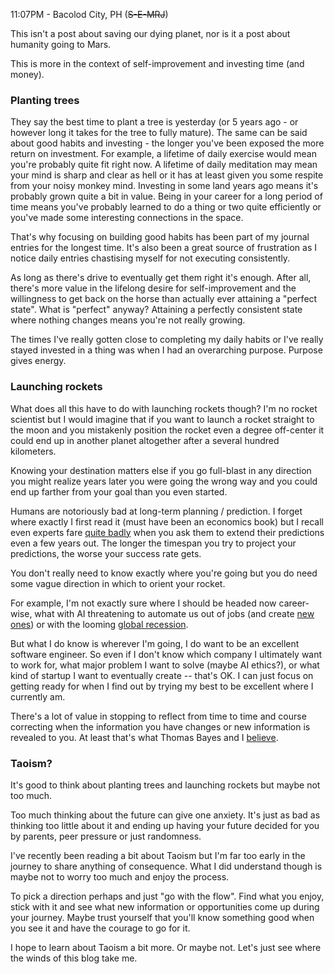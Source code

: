 11:07PM - Bacolod City, PH (~~S-E-MRJ~~)

This isn't a post about saving our dying planet, nor is it a post about humanity going to Mars. <!-- excerpt-end -->

This is more in the context of self-improvement and investing time (and money).

### Planting trees

They say the best time to plant a tree is yesterday (or 5 years ago - or however long it takes for the tree to fully mature). The same can be said about good habits and investing - the longer you've been exposed the more return on investment. For example, a lifetime of daily exercise would mean you're probably quite fit right now. A lifetime of daily meditation may mean your mind is sharp and clear as hell or it has at least given you some respite from your noisy monkey mind. Investing in some land years ago means it's probably grown quite a bit in value. Being in your career for a long period of time means you've probably learned to do a thing or two quite efficiently or you've made some interesting connections in the space.

That's why focusing on building good habits has been part of my journal entries for the longest time. It's also been a great source of frustration as I notice daily entries chastising myself for not executing consistently. 

As long as there's drive to eventually get them right it's enough. After all, there's more value in the lifelong desire for self-improvement and the willingness to get back on the horse than actually ever attaining a "perfect state". What is "perfect" anyway? Attaining a perfectly consistent state where nothing changes means you're not really growing.

The times I've really gotten close to completing my daily habits or I've really stayed invested in a thing was when I had an overarching purpose. Purpose gives energy.

### Launching rockets

What does all this have to do with launching rockets though? I'm no rocket scientist but I would imagine that if you want to launch a rocket straight to the moon and you mistakenly position the rocket even a degree off-center it could end up in another planet altogether after a several hundred kilometers.

Knowing your destination matters else if you go full-blast in any direction you might realize years later you were going the wrong way and you could end up farther from your goal than you even started.

Humans are notoriously bad at long-term planning / prediction. I forget where exactly I first read it (must have been an economics book) but I recall even experts fare [quite badly](https://www.freecodecamp.org/news/worst-tech-predictions-of-the-past-100-years-c18654211375/) when you ask them to extend their predictions even a few years out. The longer the timespan you try to project your predictions, the worse your success rate gets. 

You don't really need to know exactly where you're going but you do need some vague direction in which to orient your rocket.

For example, I'm not exactly sure where I should be headed now career-wise, what with AI threatening to automate us out of jobs (and create [new ones](https://venturebeat.com/ai/so-you-want-to-be-a-prompt-engineer-critical-careers-of-the-future/)) or with the looming [global recession](https://www.worldbank.org/en/news/press-release/2022/09/15/risk-of-global-recession-in-2023-rises-amid-simultaneous-rate-hikes).

But what I do know is wherever I'm going, I do want to be an excellent software engineer. So even if I don't know which company I ultimately want to work for, what major problem I want to solve (maybe AI ethics?), or what kind of startup I want to eventually create -- that's OK. I can just focus on getting ready for when I find out by trying my best to be excellent where I currently am. 

There's a lot of value in stopping to reflect from time to time and course correcting when the information you have changes or new information is revealed to you. At least that's what Thomas Bayes and I [believe](https://en.wikipedia.org/wiki/Bayesian_inference).

### Taoism?

It's good to think about planting trees and launching rockets but maybe not too much.

Too much thinking about the future can give one anxiety. It's just as bad as thinking too little about it and ending up having your future decided for you by parents, peer pressure or just randomness.

I've recently been reading a bit about Taoism but I'm far too early in the journey to share anything of consequence. What I did understand though is maybe not to worry too much and enjoy the process. 

To pick a direction perhaps and just "go with the flow". Find what you enjoy, stick with it and see what new information or opportunities come up during your journey. Maybe trust yourself that you'll know something good when you see it and have the courage to go for it.

I hope to learn about Taoism a bit more. Or maybe not. Let's just see where the winds of this blog take me.